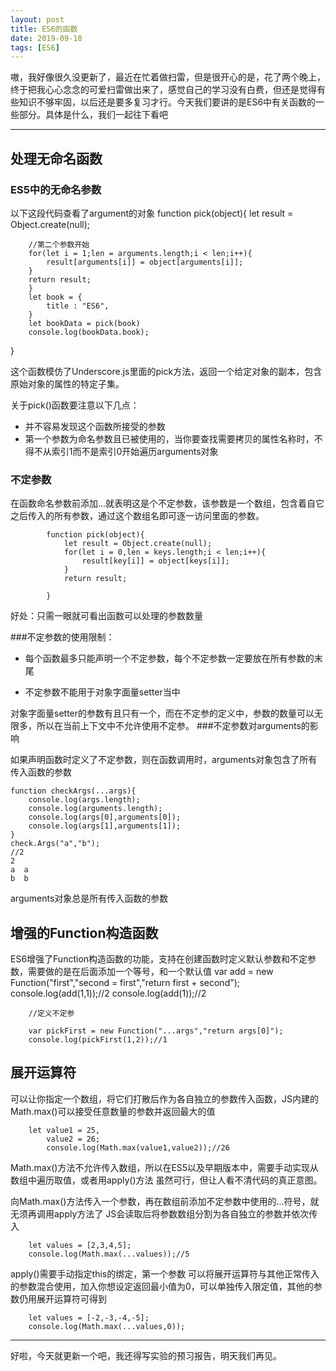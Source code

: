 ```yaml
---
layout: post
title: ES6的函数
date: 2019-09-18
tags: [ES6]
---
```

嗷，我好像很久没更新了，最近在忙着做扫雷，但是很开心的是，花了两个晚上，终于把我心心念念的可爱扫雷做出来了，感觉自己的学习没有白费，但还是觉得有些知识不够牢固，以后还是要多复习才行。今天我们要讲的是ES6中有关函数的一些部分。具体是什么，我们一起往下看吧

---

 ## 处理无命名函数

### ES5中的无命名参数
以下这段代码查看了argument的对象
    function pick(object){
        let result = Object.create(null);

        //第二个参数开始
        for(let i = 1;len = arguments.length;i < len;i++){
            result[arguments[i]] = object[arguments[i]];
        }
        return result;
        }
        let book = {
            title : "ES6",
        }
        let bookData = pick(book)
        console.log(bookData.book);
}

这个函数模仿了Underscore.js里面的pick方法，返回一个给定对象的副本，包含原始对象的属性的特定子集。

关于pick()函数要注意以下几点：
- 并不容易发现这个函数所接受的参数
- 第一个参数为命名参数且已被使用的，当你要查找需要拷贝的属性名称时，不得不从索引1而不是索引0开始遍历arguments对象



### 不定参数
在函数命名参数前添加...就表明这是个不定参数，该参数是一个数组，包含着自它之后传入的所有参数，通过这个数组名即可逐一访问里面的参数。

            function pick(object){
                let result = Object.create(null);
                for(let i = 0,len = keys.length;i < len;i++){
                    result[key[i]] = object[keys[i]];
                }
                return result;
                
            }
好处：只需一眼就可看出函数可以处理的参数数量

###不定参数的使用限制：

- 每个函数最多只能声明一个不定参数，每个不定参数一定要放在所有参数的末尾

- 不定参数不能用于对象字面量setter当中

对象字面量setter的参数有且只有一个，而在不定参的定义中，参数的数量可以无限多，所以在当前上下文中不允许使用不定参。
###不定参数对arguments的影响

如果声明函数时定义了不定参数，则在函数调用时，arguments对象包含了所有传入函数的参数

    function checkArgs(...args){
        console.log(args.length);
        console.log(arguments.length);
        console.log(args[0],arguments[0]);
        console.log(args[1],arguments[1]);
    }
    check.Args("a","b");
    //2
    2
    a  a 
    b  b

arguments对象总是所有传入函数的参数

## 增强的Function构造函数
ES6增强了Function构造函数的功能，支持在创建函数时定义默认参数和不定参数，需要做的是在后面添加一个等号，和一个默认值
        var add = new Function("first","second = first","return first + second");
        console.log(add(1,1));//2
        console.log(add(1));//2

        //定义不定参 

        var pickFirst = new Function("...args","return args[0]");
        console.log(pickFirst(1,2));//1

## 展开运算符
可以让你指定一个数组，将它们打散后作为各自独立的参数传入函数，JS内建的Math.max()可以接受任意数量的参数并返回最大的值

        let value1 = 25,
            value2 = 26;
            console.log(Math.max(value1,value2));//26

Math.max()方法不允许传入数组，所以在ES5以及早期版本中，需要手动实现从数组中遍历取值，或者用apply()方法
虽然可行，但让人看不清代码的真正意图。

向Math.max()方法传入一个参数，再在数组前添加不定参数中使用的...符号，就无须再调用apply方法了
JS会读取后将参数数组分割为各自独立的参数并依次传入

        let values = [2,3,4,5];
        console.log(Math.max(...values));//5

apply()需要手动指定this的绑定，第一个参数
可以将展开运算符与其他正常传入的参数混合使用，加入你想设定返回最小值为0，可以单独传入限定值，其他的参数仍用展开运算符可得到

        let values = [-2,-3,-4,-5];
        console.log(Math.max(...values,0));


----
好啦，今天就更新一个吧，我还得写实验的预习报告，明天我们再见。